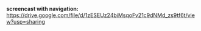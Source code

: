 **screencast with navigation:** https://drive.google.com/file/d/1zESEUz24biMsqoFv21c9dNMd_zs9tf6t/view?usp=sharing

